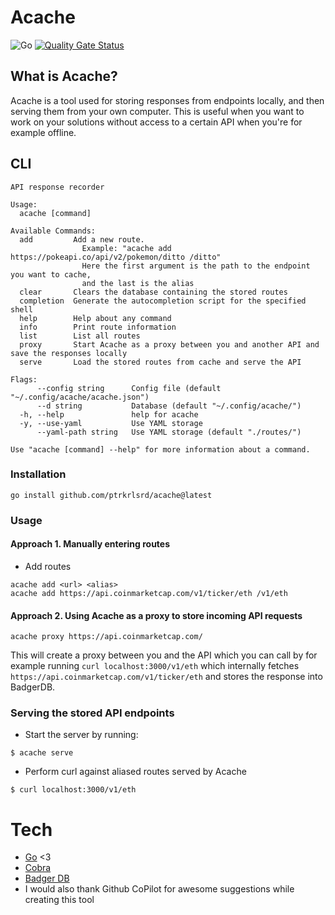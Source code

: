 # Acache
![Go](https://github.com/ptrkrlsrd/acache/workflows/Go/badge.svg)
[![Quality Gate Status](https://sonarcloud.io/api/project_badges/measure?project=ptrkrlsrd_acache&metric=alert_status)](https://sonarcloud.io/dashboard?id=ptrkrlsrd_acache)

## What is Acache?

Acache is a tool used for storing responses from endpoints locally, and then serving them from your own computer. This is useful when you want to work on your solutions without access to a certain API when you're for example offline.  

## CLI
```
API response recorder

Usage:
  acache [command]

Available Commands:
  add         Add a new route.
                Example: "acache add https://pokeapi.co/api/v2/pokemon/ditto /ditto"
                Here the first argument is the path to the endpoint you want to cache,
                and the last is the alias
  clear       Clears the database containing the stored routes
  completion  Generate the autocompletion script for the specified shell
  help        Help about any command
  info        Print route information
  list        List all routes
  proxy       Start Acache as a proxy between you and another API and save the responses locally
  serve       Load the stored routes from cache and serve the API

Flags:
      --config string      Config file (default "~/.config/acache/acache.json")
      --d string           Database (default "~/.config/acache/")
  -h, --help               help for acache
  -y, --use-yaml           Use YAML storage
      --yaml-path string   Use YAML storage (default "./routes/")

Use "acache [command] --help" for more information about a command.
```

### Installation
```
go install github.com/ptrkrlsrd/acache@latest
```

### Usage
#### Approach 1. Manually entering routes
* Add routes
```
acache add <url> <alias>
acache add https://api.coinmarketcap.com/v1/ticker/eth /v1/eth
```
#### Approach 2. Using Acache as a proxy to store incoming API requests
```
acache proxy https://api.coinmarketcap.com/
```
This will create a proxy between you and the API which you can call by for example running `curl localhost:3000/v1/eth` which internally fetches `https://api.coinmarketcap.com/v1/ticker/eth` and stores the response into BadgerDB.


### Serving the stored API endpoints
* Start the server by running:
```
$ acache serve
```

* Perform curl against aliased routes served by Acache
```
$ curl localhost:3000/v1/eth
```

# Tech
- [Go](https://golang.org/) <3
- [Cobra](https://github.com/spf13/cobra)
- [Badger DB](https://github.com/dgraph-io/badger)
- I would also thank Github CoPilot for awesome suggestions while creating this tool
